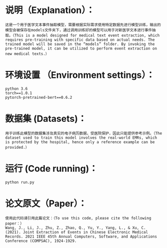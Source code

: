 # 说明（Explanation）：
    这是一个用于医学文本事件抽取模型，需要根据实际需求使用特定数据先进行模型训练，输出的模型会被保存在models文件夹下，通过调用训练好的模型可以用于对新医学文本进行事件抽取。（This is a model designed for medical text event extraction, which requires pre-training with specific data based on actual needs. The trained model will be saved in the “models” folder. By invoking the pre-trained model, it can be utilized to perform event extraction on new medical texts.）

# 环境设置 （Environment settings）：
    python 3.6
    torch==1.0.1
    pytorch-pretrained-bert==0.6.2


# 数据集 (Datasets)：
    用于训练此模型的数据集涉及真实的电子病历数据，受医院保护，因此只能提供参考示例。（The dataset used to train this model involves the real-world EMRs, which is protected by the hospital, hence only a reference example can be provided.）


# 运行 (Code running)：
    python run.py


# 论文原文（Paper）：
    使用此代码请引用此篇论文：（To use this code, please cite the following paper：）
    Wang, J., Li, J., Zhu, Z., Zhao, Q., Yu, Y., Yang, L., & Xu, C. (2021). Joint Extraction of Events in Chinese Electronic Medical Records. 2021 IEEE 45th Annual Computers, Software, and Applications Conference (COMPSAC), 1924-1929.
